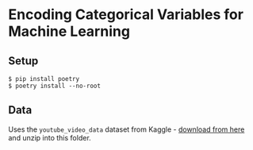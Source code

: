 # Encoding Categorical Variables for Machine Learning

## Setup

```shell-session
$ pip install poetry
$ poetry install --no-root
```

## Data

Uses the `youtube_video_data` dataset from Kaggle - [download from here](https://www.kaggle.com/datasets/25549e0922bc57063216b8d2df47682bf44f45df90f321ff7bfebea474f75008) and unzip into this folder.
